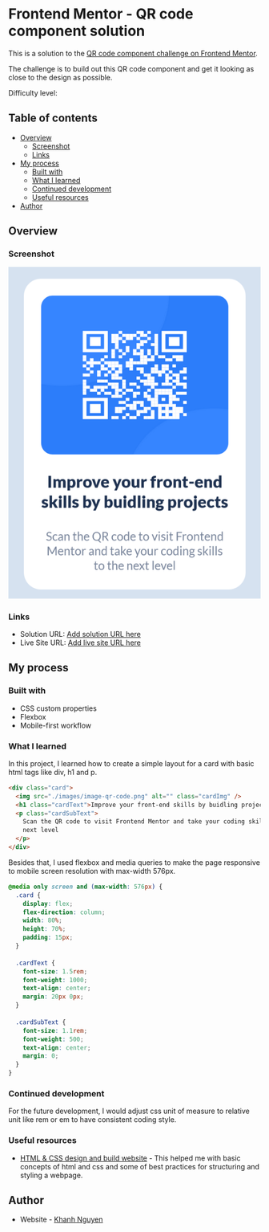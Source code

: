 # Frontend Mentor - QR code component solution

This is a solution to the [QR code component challenge on Frontend Mentor](https://www.frontendmentor.io/challenges/qr-code-component-iux_sIO_H). 

The challenge is to build out this QR code component and get it looking as close to the design as possible.

Difficulty level: 

## Table of contents

- [Overview](#overview)
  - [Screenshot](#screenshot)
  - [Links](#links)
- [My process](#my-process)
  - [Built with](#built-with)
  - [What I learned](#what-i-learned)
  - [Continued development](#continued-development)
  - [Useful resources](#useful-resources)
- [Author](#author)


## Overview

### Screenshot

![](./screenshot.png)

### Links

- Solution URL: [Add solution URL here](https://your-solution-url.com)
- Live Site URL: [Add live site URL here](https://your-live-site-url.com)

## My process

### Built with

- CSS custom properties
- Flexbox
- Mobile-first workflow

### What I learned

In this project, I learned how to create a simple layout for a card with basic html tags like div, h1 and p.

```html
<div class="card">
  <img src="./images/image-qr-code.png" alt="" class="cardImg" />
  <h1 class="cardText">Improve your front-end skills by buidling projects</h1>
  <p class="cardSubText">
    Scan the QR code to visit Frontend Mentor and take your coding skills to the
    next level
  </p>
</div>
```

Besides that, I used flexbox and media queries to make the page responsive to mobile screen resolution with max-width 576px.

```css
@media only screen and (max-width: 576px) {
  .card {
    display: flex;
    flex-direction: column;
    width: 80%;
    height: 70%;
    padding: 15px;
  }

  .cardText {
    font-size: 1.5rem;
    font-weight: 1000;
    text-align: center;
    margin: 20px 0px;
  }

  .cardSubText {
    font-size: 1.1rem;
    font-weight: 500;
    text-align: center;
    margin: 0;
  }
}
```

### Continued development

For the future development, I would adjust css unit of measure to relative unit like rem or em to have consistent coding style.

### Useful resources

- [HTML & CSS design and build website](https://www.htmlandcssbook.com/) - This helped me with basic concepts of html and css and some of best practices for structuring and styling a webpage.

## Author

- Website - [Khanh Nguyen](https://github.com/TQKNG)

